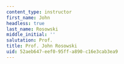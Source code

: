 ```yaml
---
content_type: instructor
first_name: John
headless: true
last_name: Rosowski
middle_initial: ''
salutation: Prof.
title: Prof. John Rosowski
uid: 52aeb647-eef0-95ff-a890-c16e3cab3ea9
---
```

